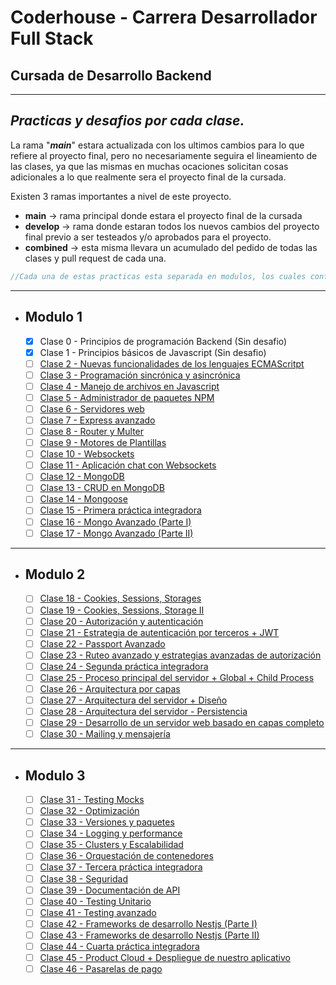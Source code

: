 # Coderhouse - Carrera Desarrollador Full Stack
## Cursada de Desarrollo Backend


---
## _**Practicas y desafios por cada clase.**_

La rama "_**main**_" estara actualizada con los ultimos cambios para lo que refiere al proyecto final, pero no necesariamente seguira el lineamiento de las clases, ya que las mismas en muchas ocaciones solicitan cosas adicionales a lo que realmente sera el proyecto final de la cursada.

Existen 3 ramas importantes a nivel de este proyecto.
- **main** -> rama principal donde estara el proyecto final de la cursada
- **develop** -> rama donde estaran todos los nuevos cambios del proyecto final previo a ser testeados y/o aprobados para el proyecto.
- **combined** -> esta misma llevara un acumulado del pedido de todas las clases y pull request de cada una.

 ```js
 //Cada una de estas practicas esta separada en modulos, los cuales conforman la finalidad de la cursada. Y estan asociadas a una pull request distinta. La unificacion de las clases estaran sobre la rama "combined"
 ```

---
- ## Modulo 1

  - [X] Clase 0 - Principios de programación Backend (Sin desafio)
  - [X] Clase 1 - Principios básicos de Javascript (Sin desafio)
  - [ ] [Clase 2 - Nuevas funcionalidades de los lenguajes ECMAScritpt](#)
  - [ ] [Clase 3 - Programación sincrónica y asincrónica](#)
  - [ ] [Clase 4 - Manejo de archivos en Javascript](#)
  - [ ] [Clase 5 - Administrador de paquetes NPM](#)
  - [ ] [Clase 6 - Servidores web](#)
  - [ ] [Clase 7 - Express avanzado](#)
  - [ ] [Clase 8 - Router y Multer](#)
  - [ ] [Clase 9 - Motores de Plantillas](#)
  - [ ] [Clase 10 - Websockets](#)
  - [ ] [Clase 11 - Aplicación chat con Websockets](#)
  - [ ] [Clase 12 - MongoDB](#)
  - [ ] [Clase 13 - CRUD en MongoDB](#)
  - [ ] [Clase 14 - Mongoose](#)
  - [ ] [Clase 15 - Primera práctica integradora](#)
  - [ ] [Clase 16 - Mongo Avanzado (Parte I)](#)
  - [ ] [Clase 17 - Mongo Avanzado (Parte II)](#)

---
- ## Modulo 2

  - [ ] [Clase 18 - Cookies, Sessions, Storages](#)
  - [ ] [Clase 19 - Cookies, Sessions, Storage II](#)
  - [ ] [Clase 20 - Autorización y autenticación](#)
  - [ ] [Clase 21 - Estrategia de autenticación por terceros + JWT](#)
  - [ ] [Clase 22 - Passport Avanzado](#)
  - [ ] [Clase 23 - Ruteo avanzado y estrategias avanzadas de autorización](#)
  - [ ] [Clase 24 - Segunda práctica integradora](#)
  - [ ] [Clase 25 - Proceso principal del servidor + Global + Child Process](#)
  - [ ] [Clase 26 - Arquitectura por capas](#)
  - [ ] [Clase 27 - Arquitectura del servidor + Diseño](#)
  - [ ] [Clase 28 - Arquitectura del servidor - Persistencia](#)
  - [ ] [Clase 29 - Desarrollo de un servidor web basado en capas completo](#)
  - [ ] [Clase 30 - Mailing y mensajería](#)

---
- ## Modulo 3

  - [ ] [Clase 31 - Testing Mocks](#)
  - [ ] [Clase 32 - Optimización](#)
  - [ ] [Clase 33 - Versiones y paquetes](#)
  - [ ] [Clase 34 - Logging y performance](#)
  - [ ] [Clase 35 - Clusters y Escalabilidad](#)
  - [ ] [Clase 36 - Orquestación de contenedores](#)
  - [ ] [Clase 37 - Tercera práctica integradora](#)
  - [ ] [Clase 38 - Seguridad](#)
  - [ ] [Clase 39 - Documentación de API](#)
  - [ ] [Clase 40 - Testing Unitario](#)
  - [ ] [Clase 41 - Testing avanzado](#)
  - [ ] [Clase 42 - Frameworks de desarrollo Nestjs (Parte I)](#)
  - [ ] [Clase 43 - Frameworks de desarrollo Nestjs (Parte II)](#)
  - [ ] [Clase 44 - Cuarta práctica integradora](#)
  - [ ] [Clase 45 - Product Cloud + Despliegue de nuestro aplicativo](#)
  - [ ] [Clase 46 - Pasarelas de pago](#)
